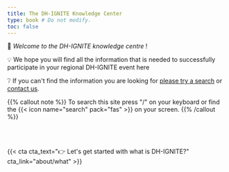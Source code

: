```yaml
---
title: The DH-IGNITE Knowledge Center
type: book # Do not modify.
toc: false
---
```


:book: _Welcome to the DH-IGNITE knowledge centre_ !

:bulb: We hope you will find all the information that is needed to successfully participate in your regional DH-IGNITE event here 

:grey_question: If you can't find the information you are looking for <u>please try a search</u>  or  <u>[contact us](/#contact)</u>.


{{% callout note %}}
To search this site press "/" on your keyboard or find the {{< icon name="search" pack="fas" >}} on your screen.
{{% /callout %}}

<br>
<br>

 {{< cta cta_text="👉 Let's get started with what is DH-IGNITE?" cta_link="about/what" >}}
